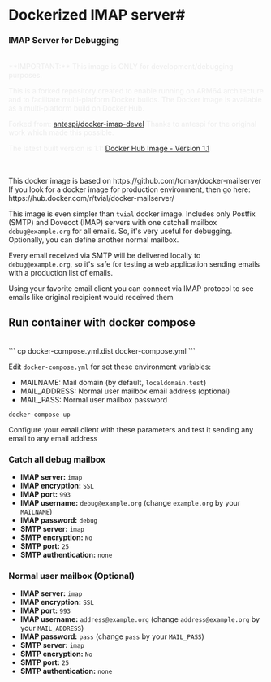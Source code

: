 # Dockerized IMAP server#

### IMAP Server for Debugging
<br>
<span class="colour" style="color: rgb(236, 236, 236);">**IMPORTANT:** This image is ONLY for development/debugging purposes.</span>

<span class="colour" style="color: rgb(236, 236, 236);">This is a forked repository created to enable running on ARM64 architecture and to facilitate multi-platform Docker builds. The Docker image is available as a multi-platform build on Docker Hub.</span>

<span class="colour" style="color: rgb(236, 236, 236);">Forked from: [antespi/docker-imap-devel](https://github.com/antespi/docker-imap-devel) Thanks to antespi for the original work which made this possible.</span>

<span class="colour" style="color: rgb(236, 236, 236);">The latest built version is 1.1: [Docker Hub Image - Version 1.1](https://hub.docker.com/layers/geriapp/imap-devel/1.1/images/sha256-418f6fd653a770e33bf7b9bbbc08bfd7a03f15ba7d1e29b7459a19bb36db32c4?context=repo)</span>
##
<br>
This docker image is based on https://github.com/tomav/docker-mailserver
If you look for a docker image for production environment, then go here:
https://hub.docker.com/r/tvial/docker-mailserver/

This image is even simpler than `tvial` docker image. Includes only
Postfix (SMTP) and Dovecot (IMAP) servers with one catchall mailbox
`debug@example.org` for all emails. So, it's very useful for debugging. Optionally, you can define another normal mailbox.

Every email received via SMTP will be delivered locally to `debug@example.org`, so it's safe for testing a web application sending emails with a production list of emails.

Using your favorite email client you can connect via IMAP protocol to see emails like original recipient would received them

## Run container with docker compose
<br>
```
cp docker-compose.yml.dist docker-compose.yml
```

Edit ```docker-compose.yml``` for set these environment variables:

* MAILNAME: Mail domain (by default, `localdomain.test`)
* MAIL\_ADDRESS: Normal user mailbox email address (optional)
* MAIL\_PASS: Normal user mailbox password

```
docker-compose up
```

Configure your email client with these parameters and test it sending
any email to any email address

### Catch all debug mailbox

* **IMAP server:** `imap`
* **IMAP encryption:** `SSL`
* **IMAP port:** `993`
* **IMAP username:** `debug@example.org` (change `example.org` by your `MAILNAME`)
* **IMAP password:** `debug`
* **SMTP server:** `imap`
* **SMTP encryption:** `No`
* **SMTP port:** `25`
* **SMTP authentication:** `none`

### Normal user mailbox (Optional)

* **IMAP server:** `imap`
* **IMAP encryption:** `SSL`
* **IMAP port:** `993`
* **IMAP username:** `address@example.org` (change `address@example.org` by your `MAIL_ADDRESS`)
* **IMAP password:** `pass` (change `pass` by your `MAIL_PASS`)
* **SMTP server:** `imap`
* **SMTP encryption:** `No`
* **SMTP port:** `25`
* **SMTP authentication:** `none`